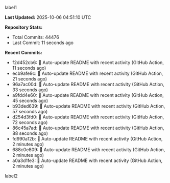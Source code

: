 
label1 
<!-- ACTIVITY_START -->
**Last Updated:** 2025-10-06 04:51:10 UTC

**Repository Stats:**
- Total Commits: 44476
- Last Commit: 11 seconds ago

**Recent Commits:**
- f2d452cb6: 🤖 Auto-update README with recent activity (GitHub Action, 11 seconds ago)
- ecb9afe9c: 🤖 Auto-update README with recent activity (GitHub Action, 21 seconds ago)
- 96a7ac00d: 🤖 Auto-update README with recent activity (GitHub Action, 33 seconds ago)
- a9fdd4e60: 🤖 Auto-update README with recent activity (GitHub Action, 45 seconds ago)
- b93ded639: 🤖 Auto-update README with recent activity (GitHub Action, 57 seconds ago)
- d254d3fd0: 🤖 Auto-update README with recent activity (GitHub Action, 72 seconds ago)
- 86c45a7ad: 🤖 Auto-update README with recent activity (GitHub Action, 88 seconds ago)
- fd990a12b: 🤖 Auto-update README with recent activity (GitHub Action, 2 minutes ago)
- 688c0e809: 🤖 Auto-update README with recent activity (GitHub Action, 2 minutes ago)
- a0a3d1fe3: 🤖 Auto-update README with recent activity (GitHub Action, 2 minutes ago)
<!-- ACTIVITY_END -->

label2
